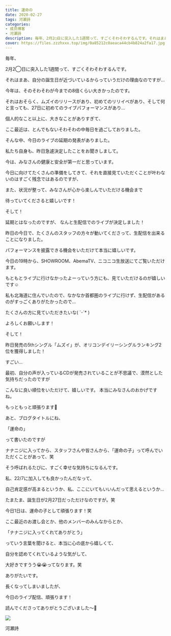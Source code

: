 ```yaml
---
title: 運命の
date: 2020-02-27
tags: 河瀬詩
categories: 
- 成员博客
- 河瀬詩
description: 毎年、2月2◯日に突入した1週間って、すごくそわそわするんです。それはまあ、自分の誕生日が近づいているからっていうだけの理由なのですが…今年は、そのそわそわが今までの8倍くらい大き...
cover: https://files.zzzhxxx.top/img/0a85212c0aeaca44cb4b824a2fa17.jpg 
---
```



毎年、

2月2◯日に突入した1週間って、すごくそわそわするんです。

それはまあ、自分の誕生日が近づいているからっていうだけの理由なのですが…





今年は、そのそわそわが今までの8倍くらい大きかったのです。


それはおそらく、ムズイのリリースがあり、初めてのリリイベがあり、そして何と言っても、27日に初めてのライブパフォーマンスがあり…


個人的なこと以上に、大きなことがありすぎて、


ここ最近は、とんでもないそわそわの中毎日を過ごしておりました。






そんな中、今日のライブの延期の発表がありました。


私たち自身も、昨日急遽決定したことをお聞きしまして。



今は、みなさんの健康と安全が第一だと思っています。


今日に向けてたくさんの準備をしてきて、それを直接見ていただくことが叶わないのはすごく残念ではあるのですが、


また、状況が整って、みなさんが心から楽しんでいただける機会まで


待っていてくださると嬉しいです！






そして！

延期とはなったのですが、
なんと生配信でのライブが決定しました！


昨日の今日で、たくさんのスタッフの方々が動いてくださって、生配信を出来ることになりました。


パフォーマンスを披露できる機会をいただけて本当に嬉しいです。


今日の19時から、SHOWROOM、AbemaTV、ニコニコ生放送にてご覧いただけます。



もともとライブに行けなかったよーっていう方にも、見ていただけるのが嬉しいです☺︎


私も北海道に住んでいたので、なかなか首都圏のライブに行けず、生配信があるのがすっごくありがたかったので…


たくさんの方に見ていただきたいな( ˊᵕˋ* )


よろしくお願いします！









そして！

昨日発売の5thシングル「ムズイ」が、オリコンデイリーシングルランキング2位を獲得しました！


すごい…



最初、自分の声が入っているCDが発売されていることが不思議で、漠然とした気持ちだったのですが


こんなに良い順位をいただけて、嬉しいです。
本当にみなさんのおかげですね。


もっともっと頑張ります💪







あと、ブログタイトルにね、

「運命の」

って書いたのですが



ナナニジに入ってから、スタッフさんや皆さんから、「運命の子」って呼んでいただくことがあって、笑


そう呼ばれるたびに、すごく幸せな気持ちになるんです。

私、22/7に加入しても良かったんだなって、

自己肯定感が高まるというか、私、ここにいてもいいんだって思えるというか…


たまたま、誕生日が2月27日だっただけなのですが。笑


今日1日は、運命の子として頑張ります！笑




ここ最近のお渡し会とか、他のメンバーのみんなからとか、

「ナナニジに入ってくれてありがとう」

っていう言葉を聞けると、本当に心の底から嬉しくて、

自分を認めてくれているような気がして、


大好きですうう😭😭ってなります。笑




ありがたいです。





長くなってしまいましたが、

今日のライブ配信、頑張ります！



読んでくださってありがとうございました〜🌸

![](https://files.zzzhxxx.top/img/0a85212c0aeaca44cb4b824a2fa17.jpg)





河瀬詩


